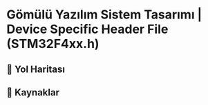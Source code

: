 # Gömülü Yazılım Sistem Tasarımı | Device Specific Header File (STM32F4xx.h)


## :dart: Yol Haritası    

## :bookmark_tabs: Kaynaklar  


